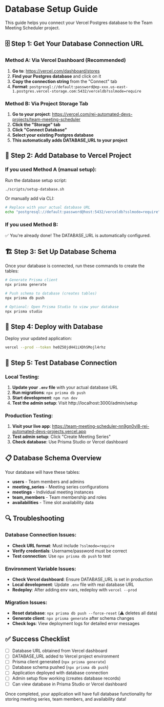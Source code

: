# Database Setup Guide

This guide helps you connect your Vercel Postgres database to the Team Meeting Scheduler project.

## 🗄️ Step 1: Get Your Database Connection URL

### Method A: Via Vercel Dashboard (Recommended)
1. **Go to**: https://vercel.com/dashboard/stores
2. **Find your Postgres database** and click on it
3. **Copy the connection string** from the "Connect" tab
4. **Format**: `postgresql://default:password@ep-xxx.us-east-1.postgres.vercel-storage.com:5432/verceldb?sslmode=require`

### Method B: Via Project Storage Tab
1. **Go to your project**: https://vercel.com/rei-automated-devs-projects/team-meeting-scheduler
2. **Click the "Storage" tab**
3. **Click "Connect Database"**
4. **Select your existing Postgres database**
5. **This automatically adds DATABASE_URL to your project**

## 🔧 Step 2: Add Database to Vercel Project

### If you used Method A (manual setup):

Run the database setup script:
```bash
./scripts/setup-database.sh
```

Or manually add via CLI:
```bash
# Replace with your actual database URL
echo "postgresql://default:password@host:5432/verceldb?sslmode=require" | vercel env add DATABASE_URL production --token he0Z5OjdH41iXDhSMojl4rhz
```

### If you used Method B:
✅ You're already done! The DATABASE_URL is automatically configured.

## 🏗️ Step 3: Set Up Database Schema

Once your database is connected, run these commands to create the tables:

```bash
# Generate Prisma client
npx prisma generate

# Push schema to database (creates tables)
npx prisma db push

# Optional: Open Prisma Studio to view your database
npx prisma studio
```

## 🚀 Step 4: Deploy with Database

Deploy your updated application:
```bash
vercel --prod --token he0Z5OjdH41iXDhSMojl4rhz
```

## 🧪 Step 5: Test Database Connection

### Local Testing:
1. **Update your `.env` file** with your actual database URL
2. **Run migrations**: `npx prisma db push`
3. **Start development**: `npm run dev`
4. **Test the admin setup**: Visit http://localhost:3000/admin/setup

### Production Testing:
1. **Visit your live app**: https://team-meeting-scheduler-nn9gn0vl8-rei-automated-devs-projects.vercel.app
2. **Test admin setup**: Click "Create Meeting Series"
3. **Check database**: Use Prisma Studio or Vercel dashboard

## 📋 Database Schema Overview

Your database will have these tables:
- **users** - Team members and admins
- **meeting_series** - Meeting series configurations
- **meetings** - Individual meeting instances
- **team_members** - Team membership and roles
- **availabilities** - Time slot availability data

## 🔍 Troubleshooting

### Database Connection Issues:
- **Check URL format**: Must include `?sslmode=require`
- **Verify credentials**: Username/password must be correct
- **Test connection**: Use `npx prisma db push` to test

### Environment Variable Issues:
- **Check Vercel dashboard**: Ensure DATABASE_URL is set in production
- **Local development**: Update `.env` file with real database URL
- **Redeploy**: After adding env vars, redeploy with `vercel --prod`

### Migration Issues:
- **Reset database**: `npx prisma db push --force-reset` (⚠️ deletes all data)
- **Generate client**: `npx prisma generate` after schema changes
- **Check logs**: View deployment logs for detailed error messages

## ✅ Success Checklist

- [ ] Database URL obtained from Vercel dashboard
- [ ] DATABASE_URL added to Vercel project environment
- [ ] Prisma client generated (`npx prisma generate`)
- [ ] Database schema pushed (`npx prisma db push`)
- [ ] Application deployed with database connection
- [ ] Admin setup flow working (creates database records)
- [ ] Can view database in Prisma Studio or Vercel dashboard

Once completed, your application will have full database functionality for storing meeting series, team members, and availability data!